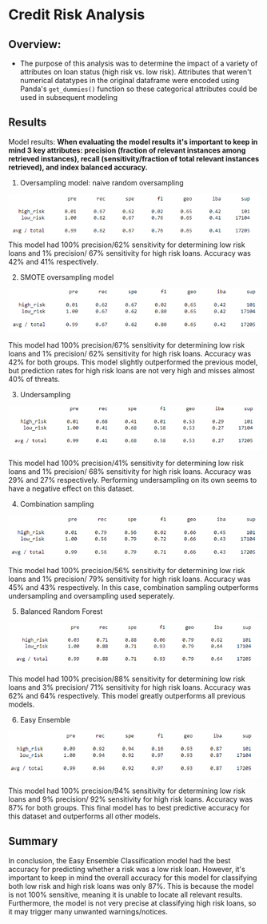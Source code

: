 # Credit Risk Analysis

## Overview:
- The purpose of this analysis was to determine the impact of a variety of attributes on loan status (high risk vs. low risk). Attributes that weren't numerical datatypes in the original dataframe were encoded using Panda's `get_dummies()` function so these categorical attributes could be used in subsequent modeling


## Results 

Model results:
**When evaluating the model results it's important to keep in mind 3 key attributes: precision (fraction of relevant instances among retrieved instances), recall (sensitivity/fraction of total relevant instances retrieved), and index balanced accuracy.**

1) Oversampling model: naive random oversampling

![ScreenShots](/resources/random_oversampling.PNG)
This model had 100% precision/62% sensitivity for determining low risk loans and 1% precision/ 67% sensitivity for high risk loans. Accuracy was 42% and 41% respectively.   

2) SMOTE oversampling model

![ScreenShots](/resources/smote_oversampling.PNG)

This model had 100% precision/67% sensitivity for determining low risk loans and 1% precision/ 62% sensitivity for high risk loans. Accuracy was 42% for both groups. This model slightly outperformed the previous model, but prediction rates for high risk loans are not very high and misses almost 40% of threats.

3) Undersampling

![ScreenShots](/resources/undersampling.PNG)

This model had 100% precision/41% sensitivity for determining low risk loans and 1% precision/ 68% sensitivity for high risk loans. Accuracy was 29% and 27% respectively. Performing undersampling on its own seems to have a negative effect on this dataset.

4) Combination sampling

![ScreenShots](/resources/combination_sampling.PNG)

This model had 100% precision/56% sensitivity for determining low risk loans and 1% precision/ 79% sensitivity for high risk loans. Accuracy was 45% and 43% respectively. In this case, combination sampling outperforms undersampling and oversampling used seperately. 


5) Balanced Random Forest

![ScreenShots](/resources/balanced_random_forest.PNG)

This model had 100% precision/88% sensitivity for determining low risk loans and 3% precision/ 71% sensitivity for high risk loans. Accuracy was 62% and 64% respectively. This model greatly outperforms all previous models. 

6) Easy Ensemble

![ScreenShots](/resources/easy_ensemble.PNG)

This model had 100% precision/94% sensitivity for determining low risk loans and 9% precision/ 92% sensitivity for high risk loans. Accuracy was 87% for both groups. This final model has to best predictive accuracy for this dataset and outperforms all other models.


## Summary
In conclusion, the Easy Ensemble Classification model had the best accuracy for predicting whether a risk was a low risk loan. However, it's important to keep in mind the overall accuracy for this model for classifying both low risk and high risk loans was only 87%. This is because the model is not 100% sensitive, meaning it is unable to locate all relevant results. Furthermore, the model is not very precise at classifying high risk loans, so it may trigger many unwanted warnings/notices.
